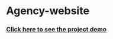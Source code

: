 # Agency-website

### [Click here to see the project demo](https://playful-brioche-0393c9.netlify.app/)
